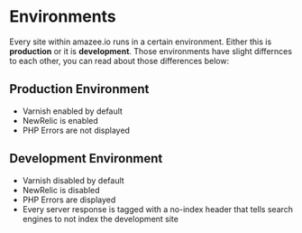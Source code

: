 # Environments

Every site within amazee.io runs in a certain environment. Either this is **production** or it is **development**. Those environments have slight differnces to each other, you can read about those differences below:

## Production Environment

- Varnish enabled by default
- NewRelic is enabled
- PHP Errors are not displayed

## Development Environment

- Varnish disabled by default
- NewRelic is disabled
- PHP Errors are displayed
- Every server response is tagged with a no-index header that tells search engines to not index the development site
